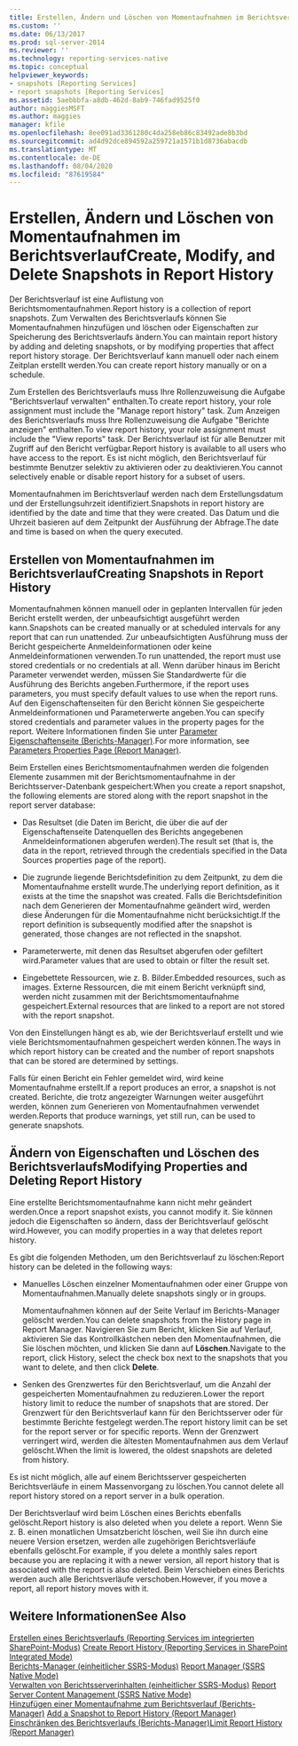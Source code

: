 ```yaml
---
title: Erstellen, Ändern und Löschen von Momentaufnahmen im Berichtsverlauf | Microsoft-Dokumentation
ms.custom: ''
ms.date: 06/13/2017
ms.prod: sql-server-2014
ms.reviewer: ''
ms.technology: reporting-services-native
ms.topic: conceptual
helpviewer_keywords:
- snapshots [Reporting Services]
- report snapshots [Reporting Services]
ms.assetid: 5aebbbfa-a8db-462d-8ab9-746fad9525f0
author: maggiesMSFT
ms.author: maggies
manager: kfile
ms.openlocfilehash: 8ee091ad3361280c4da258eb86c83492ade8b3bd
ms.sourcegitcommit: ad4d92dce894592a259721a1571b1d8736abacdb
ms.translationtype: MT
ms.contentlocale: de-DE
ms.lasthandoff: 08/04/2020
ms.locfileid: "87619584"
---
```

# <a name="create-modify-and-delete-snapshots-in-report-history"></a><span data-ttu-id="8f2b3-102">Erstellen, Ändern und Löschen von Momentaufnahmen im Berichtsverlauf</span><span class="sxs-lookup"><span data-stu-id="8f2b3-102">Create, Modify, and Delete Snapshots in Report History</span></span>
  <span data-ttu-id="8f2b3-103">Der Berichtsverlauf ist eine Auflistung von Berichtsmomentaufnahmen.</span><span class="sxs-lookup"><span data-stu-id="8f2b3-103">Report history is a collection of report snapshots.</span></span> <span data-ttu-id="8f2b3-104">Zum Verwalten des Berichtsverlaufs können Sie Momentaufnahmen hinzufügen und löschen oder Eigenschaften zur Speicherung des Berichtsverlaufs ändern.</span><span class="sxs-lookup"><span data-stu-id="8f2b3-104">You can maintain report history by adding and deleting snapshots, or by modifying properties that affect report history storage.</span></span> <span data-ttu-id="8f2b3-105">Der Berichtsverlauf kann manuell oder nach einem Zeitplan erstellt werden.</span><span class="sxs-lookup"><span data-stu-id="8f2b3-105">You can create report history manually or on a schedule.</span></span>  
  
 <span data-ttu-id="8f2b3-106">Zum Erstellen des Berichtsverlaufs muss Ihre Rollenzuweisung die Aufgabe "Berichtsverlauf verwalten" enthalten.</span><span class="sxs-lookup"><span data-stu-id="8f2b3-106">To create report history, your role assignment must include the "Manage report history" task.</span></span> <span data-ttu-id="8f2b3-107">Zum Anzeigen des Berichtsverlaufs muss Ihre Rollenzuweisung die Aufgabe "Berichte anzeigen" enthalten.</span><span class="sxs-lookup"><span data-stu-id="8f2b3-107">To view report history, your role assignment must include the "View reports" task.</span></span> <span data-ttu-id="8f2b3-108">Der Berichtsverlauf ist für alle Benutzer mit Zugriff auf den Bericht verfügbar.</span><span class="sxs-lookup"><span data-stu-id="8f2b3-108">Report history is available to all users who have access to the report.</span></span> <span data-ttu-id="8f2b3-109">Es ist nicht möglich, den Berichtsverlauf für bestimmte Benutzer selektiv zu aktivieren oder zu deaktivieren.</span><span class="sxs-lookup"><span data-stu-id="8f2b3-109">You cannot selectively enable or disable report history for a subset of users.</span></span>  
  
 <span data-ttu-id="8f2b3-110">Momentaufnahmen im Berichtsverlauf werden nach dem Erstellungsdatum und der Erstellungsuhrzeit identifiziert.</span><span class="sxs-lookup"><span data-stu-id="8f2b3-110">Snapshots in report history are identified by the date and time that they were created.</span></span> <span data-ttu-id="8f2b3-111">Das Datum und die Uhrzeit basieren auf dem Zeitpunkt der Ausführung der Abfrage.</span><span class="sxs-lookup"><span data-stu-id="8f2b3-111">The date and time is based on when the query executed.</span></span>  
  
## <a name="creating-snapshots-in-report-history"></a><span data-ttu-id="8f2b3-112">Erstellen von Momentaufnahmen im Berichtsverlauf</span><span class="sxs-lookup"><span data-stu-id="8f2b3-112">Creating Snapshots in Report History</span></span>  
 <span data-ttu-id="8f2b3-113">Momentaufnahmen können manuell oder in geplanten Intervallen für jeden Bericht erstellt werden, der unbeaufsichtigt ausgeführt werden kann.</span><span class="sxs-lookup"><span data-stu-id="8f2b3-113">Snapshots can be created manually or at scheduled intervals for any report that can run unattended.</span></span> <span data-ttu-id="8f2b3-114">Zur unbeaufsichtigten Ausführung muss der Bericht gespeicherte Anmeldeinformationen oder keine Anmeldeinformationen verwenden.</span><span class="sxs-lookup"><span data-stu-id="8f2b3-114">To run unattended, the report must use stored credentials or no credentials at all.</span></span> <span data-ttu-id="8f2b3-115">Wenn darüber hinaus im Bericht Parameter verwendet werden, müssen Sie Standardwerte für die Ausführung des Berichts angeben.</span><span class="sxs-lookup"><span data-stu-id="8f2b3-115">Furthermore, if the report uses parameters, you must specify default values to use when the report runs.</span></span> <span data-ttu-id="8f2b3-116">Auf den Eigenschaftenseiten für den Bericht können Sie gespeicherte Anmeldeinformationen und Parameterwerte angeben.</span><span class="sxs-lookup"><span data-stu-id="8f2b3-116">You can specify stored credentials and parameter values in the property pages for the report.</span></span> <span data-ttu-id="8f2b3-117">Weitere Informationen finden Sie unter [Parameter Eigenschaftenseite (Berichts-Manager)](../parameters-properties-page-report-manager.md).</span><span class="sxs-lookup"><span data-stu-id="8f2b3-117">For more information, see [Parameters Properties Page &#40;Report Manager&#41;](../parameters-properties-page-report-manager.md).</span></span>  
  
 <span data-ttu-id="8f2b3-118">Beim Erstellen eines Berichtsmomentaufnahmen werden die folgenden Elemente zusammen mit der Berichtsmomentaufnahme in der Berichtsserver-Datenbank gespeichert:</span><span class="sxs-lookup"><span data-stu-id="8f2b3-118">When you create a report snapshot, the following elements are stored along with the report snapshot in the report server database:</span></span>  
  
-   <span data-ttu-id="8f2b3-119">Das Resultset (die Daten im Bericht, die über die auf der Eigenschaftenseite Datenquellen des Berichts angegebenen Anmeldeinformationen abgerufen werden).</span><span class="sxs-lookup"><span data-stu-id="8f2b3-119">The result set (that is, the data in the report, retrieved through the credentials specified in the Data Sources properties page of the report).</span></span>  
  
-   <span data-ttu-id="8f2b3-120">Die zugrunde liegende Berichtsdefinition zu dem Zeitpunkt, zu dem die Momentaufnahme erstellt wurde.</span><span class="sxs-lookup"><span data-stu-id="8f2b3-120">The underlying report definition, as it exists at the time the snapshot was created.</span></span> <span data-ttu-id="8f2b3-121">Falls die Berichtsdefinition nach dem Generieren der Momentaufnahme geändert wird, werden diese Änderungen für die Momentaufnahme nicht berücksichtigt.</span><span class="sxs-lookup"><span data-stu-id="8f2b3-121">If the report definition is subsequently modified after the snapshot is generated, those changes are not reflected in the snapshot.</span></span>  
  
-   <span data-ttu-id="8f2b3-122">Parameterwerte, mit denen das Resultset abgerufen oder gefiltert wird.</span><span class="sxs-lookup"><span data-stu-id="8f2b3-122">Parameter values that are used to obtain or filter the result set.</span></span>  
  
-   <span data-ttu-id="8f2b3-123">Eingebettete Ressourcen, wie z. B. Bilder.</span><span class="sxs-lookup"><span data-stu-id="8f2b3-123">Embedded resources, such as images.</span></span> <span data-ttu-id="8f2b3-124">Externe Ressourcen, die mit einem Bericht verknüpft sind, werden nicht zusammen mit der Berichtsmomentaufnahme gespeichert.</span><span class="sxs-lookup"><span data-stu-id="8f2b3-124">External resources that are linked to a report are not stored with the report snapshot.</span></span>  
  
 <span data-ttu-id="8f2b3-125">Von den Einstellungen hängt es ab, wie der Berichtsverlauf erstellt und wie viele Berichtsmomentaufnahmen gespeichert werden können.</span><span class="sxs-lookup"><span data-stu-id="8f2b3-125">The ways in which report history can be created and the number of report snapshots that can be stored are determined by settings.</span></span>  
  
 <span data-ttu-id="8f2b3-126">Falls für einen Bericht ein Fehler gemeldet wird, wird keine Momentaufnahme erstellt.</span><span class="sxs-lookup"><span data-stu-id="8f2b3-126">If a report produces an error, a snapshot is not created.</span></span> <span data-ttu-id="8f2b3-127">Berichte, die trotz angezeigter Warnungen weiter ausgeführt werden, können zum Generieren von Momentaufnahmen verwendet werden.</span><span class="sxs-lookup"><span data-stu-id="8f2b3-127">Reports that produce warnings, yet still run, can be used to generate snapshots.</span></span>  
  
## <a name="modifying-properties-and-deleting-report-history"></a><span data-ttu-id="8f2b3-128">Ändern von Eigenschaften und Löschen des Berichtsverlaufs</span><span class="sxs-lookup"><span data-stu-id="8f2b3-128">Modifying Properties and Deleting Report History</span></span>  
 <span data-ttu-id="8f2b3-129">Eine erstellte Berichtsmomentaufnahme kann nicht mehr geändert werden.</span><span class="sxs-lookup"><span data-stu-id="8f2b3-129">Once a report snapshot exists, you cannot modify it.</span></span> <span data-ttu-id="8f2b3-130">Sie können jedoch die Eigenschaften so ändern, dass der Berichtsverlauf gelöscht wird.</span><span class="sxs-lookup"><span data-stu-id="8f2b3-130">However, you can modify properties in a way that deletes report history.</span></span>  
  
 <span data-ttu-id="8f2b3-131">Es gibt die folgenden Methoden, um den Berichtsverlauf zu löschen:</span><span class="sxs-lookup"><span data-stu-id="8f2b3-131">Report history can be deleted in the following ways:</span></span>  
  
-   <span data-ttu-id="8f2b3-132">Manuelles Löschen einzelner Momentaufnahmen oder einer Gruppe von Momentaufnahmen.</span><span class="sxs-lookup"><span data-stu-id="8f2b3-132">Manually delete snapshots singly or in groups.</span></span>  
  
     <span data-ttu-id="8f2b3-133">Momentaufnahmen können auf der Seite Verlauf im Berichts-Manager gelöscht werden.</span><span class="sxs-lookup"><span data-stu-id="8f2b3-133">You can delete snapshots from the History page in Report Manager.</span></span> <span data-ttu-id="8f2b3-134">Navigieren Sie zum Bericht, klicken Sie auf Verlauf, aktivieren Sie das Kontrollkästchen neben den Momentaufnahmen, die Sie löschen möchten, und klicken Sie dann auf **Löschen**.</span><span class="sxs-lookup"><span data-stu-id="8f2b3-134">Navigate to the report, click History, select the check box next to the snapshots that you want to delete, and then click **Delete**.</span></span>  
  
-   <span data-ttu-id="8f2b3-135">Senken des Grenzwertes für den Berichtsverlauf, um die Anzahl der gespeicherten Momentaufnahmen zu reduzieren.</span><span class="sxs-lookup"><span data-stu-id="8f2b3-135">Lower the report history limit to reduce the number of snapshots that are stored.</span></span> <span data-ttu-id="8f2b3-136">Der Grenzwert für den Berichtsverlauf kann für den Berichtsserver oder für bestimmte Berichte festgelegt werden.</span><span class="sxs-lookup"><span data-stu-id="8f2b3-136">The report history limit can be set for the report server or for specific reports.</span></span> <span data-ttu-id="8f2b3-137">Wenn der Grenzwert verringert wird, werden die ältesten Momentaufnahmen aus dem Verlauf gelöscht.</span><span class="sxs-lookup"><span data-stu-id="8f2b3-137">When the limit is lowered, the oldest snapshots are deleted from history.</span></span>  
  
 <span data-ttu-id="8f2b3-138">Es ist nicht möglich, alle auf einem Berichtsserver gespeicherten Berichtsverläufe in einem Massenvorgang zu löschen.</span><span class="sxs-lookup"><span data-stu-id="8f2b3-138">You cannot delete all report history stored on a report server in a bulk operation.</span></span>  
  
 <span data-ttu-id="8f2b3-139">Der Berichtsverlauf wird beim Löschen eines Berichts ebenfalls gelöscht.</span><span class="sxs-lookup"><span data-stu-id="8f2b3-139">Report history is also deleted when you delete a report.</span></span> <span data-ttu-id="8f2b3-140">Wenn Sie z. B. einen monatlichen Umsatzbericht löschen, weil Sie ihn durch eine neuere Version ersetzen, werden alle zugehörigen Berichtsverläufe ebenfalls gelöscht.</span><span class="sxs-lookup"><span data-stu-id="8f2b3-140">For example, if you delete a monthly sales report because you are replacing it with a newer version, all report history that is associated with the report is also deleted.</span></span> <span data-ttu-id="8f2b3-141">Beim Verschieben eines Berichts werden auch alle Berichtsverläufe verschoben.</span><span class="sxs-lookup"><span data-stu-id="8f2b3-141">However, if you move a report, all report history moves with it.</span></span>  
  
## <a name="see-also"></a><span data-ttu-id="8f2b3-142">Weitere Informationen</span><span class="sxs-lookup"><span data-stu-id="8f2b3-142">See Also</span></span>  
 <span data-ttu-id="8f2b3-143">[Erstellen eines Berichtsverlaufs &#40;Reporting Services im integrierten SharePoint-Modus&#41;](create-report-history-reporting-services-in-sharepoint-integrated-mode.md) </span><span class="sxs-lookup"><span data-stu-id="8f2b3-143">[Create Report History &#40;Reporting Services in SharePoint Integrated Mode&#41;](create-report-history-reporting-services-in-sharepoint-integrated-mode.md) </span></span>  
 <span data-ttu-id="8f2b3-144">[Berichts-Manager &#40;einheitlicher SSRS-Modus&#41;](../report-manager-ssrs-native-mode.md) </span><span class="sxs-lookup"><span data-stu-id="8f2b3-144">[Report Manager  &#40;SSRS Native Mode&#41;](../report-manager-ssrs-native-mode.md) </span></span>  
 <span data-ttu-id="8f2b3-145">[Verwalten von Berichtsserverinhalten &#40;einheitlicher SSRS-Modus&#41;](report-server-content-management-ssrs-native-mode.md) </span><span class="sxs-lookup"><span data-stu-id="8f2b3-145">[Report Server Content Management &#40;SSRS Native Mode&#41;](report-server-content-management-ssrs-native-mode.md) </span></span>  
 <span data-ttu-id="8f2b3-146">[Hinzufügen einer Momentaufnahme zum Berichtsverlauf &#40;Berichts-Manager&#41;](add-a-snapshot-to-report-history-report-manager.md) </span><span class="sxs-lookup"><span data-stu-id="8f2b3-146">[Add a Snapshot to Report History &#40;Report Manager&#41;](add-a-snapshot-to-report-history-report-manager.md) </span></span>  
 [<span data-ttu-id="8f2b3-147">Einschränken des Berichtsverlaufs (Berichts-Manager)</span><span class="sxs-lookup"><span data-stu-id="8f2b3-147">Limit Report History &#40;Report Manager&#41;</span></span>](../reports/limit-report-history-report-manager.md)  
  
  
